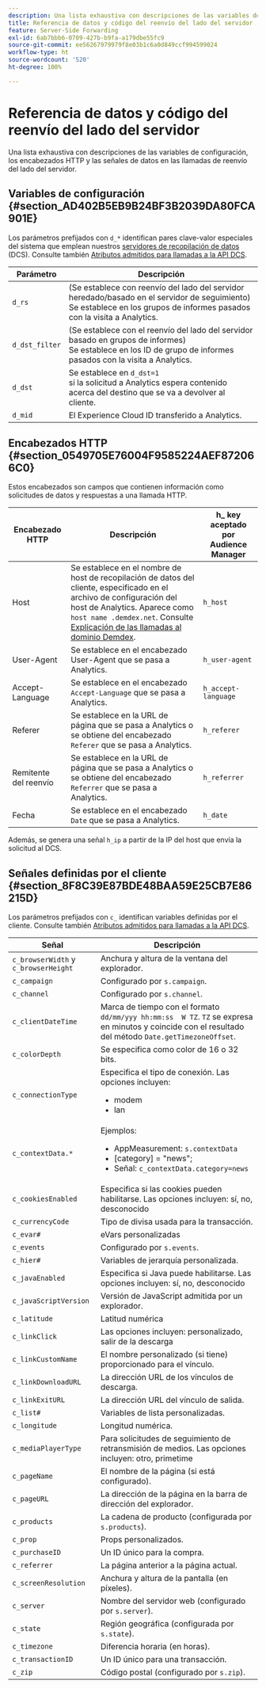 ```yaml
---
description: Una lista exhaustiva con descripciones de las variables de configuración, los encabezados HTTP y las señales de datos en las llamadas de reenvío del lado del servidor.
title: Referencia de datos y código del reenvío del lado del servidor
feature: Server-Side Forwarding
exl-id: 6ab7bbb6-0709-427b-b9fa-a179dbe55fc9
source-git-commit: ee56267979979f8e03b1c6a0d849ccf994599024
workflow-type: ht
source-wordcount: '520'
ht-degree: 100%

---
```


# Referencia de datos y código del reenvío del lado del servidor

Una lista exhaustiva con descripciones de las variables de configuración, los encabezados HTTP y las señales de datos en las llamadas de reenvío del lado del servidor.

## Variables de configuración {#section_AD402B5EB9B24BF3B2039DA80FCA901E}

Los parámetros prefijados con `d_*` identifican pares clave-valor especiales del sistema que emplean nuestros [servidores de recopilación de datos](https://experienceleague.adobe.com/docs/audience-manager/user-guide/reference/system-components/components-data-collection.html?lang=es) (DCS). Consulte también [Atributos admitidos para llamadas a la API DCS](https://experienceleague.adobe.com/docs/audience-manager/user-guide/api-and-sdk-code/dcs/dcs-api-reference/dcs-keys.html?lang=es).

| Parámetro | Descripción |
|--- |--- |
| `d_rs` | (Se establece con reenvío del lado del servidor heredado/basado en el servidor de seguimiento) <br>Se establece en los grupos de informes pasados con la visita a Analytics. |
| `d_dst_filter` | (Se establece con el reenvío del lado del servidor basado en grupos de informes) <br>Se establece en los ID de grupo de informes pasados con la visita a Analytics. |
| `d_dst` | Se establece en `d_dst=1` <br>si la solicitud a Analytics espera contenido acerca del destino que se va a devolver al cliente. |
| `d_mid` | El Experience Cloud ID transferido a Analytics. |

## Encabezados HTTP {#section_0549705E76004F9585224AEF872066C0}

Estos encabezados son campos que contienen información como solicitudes de datos y respuestas a una llamada HTTP.

| Encabezado HTTP | Descripción | h_ key aceptado por Audience Manager |
| --- | --- | --- |
| Host | Se establece en el nombre de host de recopilación de datos del cliente, especificado en el archivo de configuración del host de Analytics. Aparece como `host name .demdex.net`. Consulte [Explicación de las llamadas al dominio Demdex](https://experienceleague.adobe.com/docs/audience-manager/user-guide/reference/demdex-calls.html?lang=es). | `h_host` |
| User-Agent | Se establece en el encabezado User-Agent que se pasa a Analytics. | `h_user-agent` |
| Accept-Language | Se establece en el encabezado `Accept-Language` que se pasa a Analytics. | `h_accept-language` |
| Referer | Se establece en la URL de página que se pasa a Analytics o se obtiene del encabezado `Referer` que se pasa a Analytics. | `h_referer` |
| Remitente del reenvío | Se establece en la URL de página que se pasa a Analytics o se obtiene del encabezado `Referrer` que se pasa a Analytics. | `h_referrer` |
| Fecha | Se establece en el encabezado `Date` que se pasa a Analytics. | `h_date` |

Además, se genera una señal `h_ip` a partir de la IP del host que envía la solicitud al DCS.

## Señales definidas por el cliente {#section_8F8C39E87BDE48BAA59E25CB7E86215D}

Los parámetros prefijados con `c_` identifican variables definidas por el cliente. Consulte también [Atributos admitidos para llamadas a la API DCS](https://experienceleague.adobe.com/docs/audience-manager/user-guide/api-and-sdk-code/dcs/dcs-api-reference/dcs-keys.html?lang=es).

| Señal | Descripción |
| --- |--- |
| `c_browserWidth` y `c_browserHeight` | Anchura y altura de la ventana del explorador. |
| `c_campaign` | Configurado por `s.campaign`. |
| `c_channel` | Configurado por `s.channel`. |
| `c_clientDateTime` | Marca de tiempo con el formato `dd/mm/yyy hh:mm:ss  W TZ`. `TZ` se expresa en minutos y coincide con el resultado del método `Date.getTimezoneOffset`. |
| `c_colorDepth` | Se especifica como color de 16 o 32 bits. |
| `c_connectionType` | Especifica el tipo de conexión. Las opciones incluyen:<ul><li>modem</li><li>lan</li></ul> |
| `c_contextData.*` | Ejemplos:<ul><li>AppMeasurement: `s.contextData`</li><li>[category] = &quot;news&quot;;</li><li>Señal: `c_contextData.category=news`</li></ul> |
| `c_cookiesEnabled` | Especifica si las cookies pueden habilitarse. Las opciones incluyen: sí, no, desconocido |
| `c_currencyCode` | Tipo de divisa usada para la transacción. |
| `c_evar#` | eVars personalizadas |
| `c_events` | Configurado por `s.events`. |
| `c_hier#` | Variables de jerarquía personalizada. |
| `c_javaEnabled` | Especifica si Java puede habilitarse. Las opciones incluyen: sí, no, desconocido |
| `c_javaScriptVersion` | Versión de JavaScript admitida por un explorador. |
| `c_latitude` | Latitud numérica |
| `c_linkClick` | Las opciones incluyen: personalizado, salir de la descarga |
| `c_linkCustomName` | El nombre personalizado (si tiene) proporcionado para el vínculo. |
| `c_linkDownloadURL` | La dirección URL de los vínculos de descarga. |
| `c_linkExitURL` | La dirección URL del vínculo de salida. |
| `c_list#` | Variables de lista personalizadas. |
| `c_longitude` | Longitud numérica. |
| `c_mediaPlayerType` | Para solicitudes de seguimiento de retransmisión de medios. Las opciones incluyen: otro, primetime |
| `c_pageName` | El nombre de la página (si está configurado). |
| `c_pageURL` | La dirección de la página en la barra de dirección del explorador. |
| `c_products` | La cadena de producto (configurada por `s.products`). |
| `c_prop` | Props personalizados. |
| `c_purchaseID` | Un ID único para la compra. |
| `c_referrer` | La página anterior a la página actual. |
| `c_screenResolution` | Anchura y altura de la pantalla (en píxeles). |
| `c_server` | Nombre del servidor web (configurado por `s.server`). |
| `c_state` | Región geográfica (configurada por `s.state`). |
| `c_timezone` | Diferencia horaria (en horas). |
| `c_transactionID` | Un ID único para una transacción. |
| `c_zip` | Código postal (configurado por `s.zip`). |
